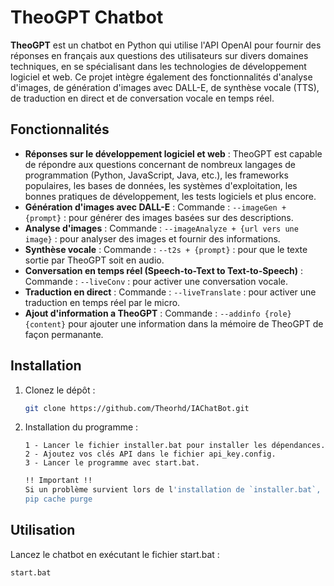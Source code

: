 # TheoGPT Chatbot

**TheoGPT** est un chatbot en Python qui utilise l'API OpenAI pour fournir des réponses en français aux questions des utilisateurs sur divers domaines techniques, en se spécialisant dans les technologies de développement logiciel et web. Ce projet intègre également des fonctionnalités d'analyse d'images, de génération d'images avec DALL-E, de synthèse vocale (TTS), de traduction en direct et de conversation vocale en temps réel.

## Fonctionnalités

- **Réponses sur le développement logiciel et web** : TheoGPT est capable de répondre aux questions concernant de nombreux langages de programmation (Python, JavaScript, Java, etc.), les frameworks populaires, les bases de données, les systèmes d'exploitation, les bonnes pratiques de développement, les tests logiciels et plus encore.
- **Génération d'images avec DALL-E** : Commande : `--imageGen + {prompt}` : pour générer des images basées sur des descriptions.
- **Analyse d'images** : Commande : `--imageAnalyze + {url vers une image}` : pour analyser des images et fournir des informations.
- **Synthèse vocale** : Commande : `--t2s + {prompt}` : pour que le texte sortie par TheoGPT soit en audio.
- **Conversation en temps réel (Speech-to-Text to Text-to-Speech)** : Commande : `--liveConv` : pour activer une conversation vocale.
- **Traduction en direct** : Commande : `--liveTranslate` : pour activer une traduction en temps réel par le micro.
- **Ajout d'information a TheoGPT** : Commande : `--addinfo {role} {content}` pour ajouter une information dans la mémoire de TheoGPT de façon permanante.

## Installation

1. Clonez le dépôt :
    ```bash
    git clone https://github.com/Theorhd/IAChatBot.git
    ```

2. Installation du programme :
    ```text
    1 - Lancer le fichier installer.bat pour installer les dépendances.
    2 - Ajoutez vos clés API dans le fichier api_key.config.
    3 - Lancer le programme avec start.bat.
    ```
    ```bash
    !! Important !!
    Si un problème survient lors de l'installation de `installer.bat`, effectuez les commandes suivantes dans PowerShell :
    pip cache purge
    ```

## Utilisation

Lancez le chatbot en exécutant le fichier start.bat :

```bash
start.bat
```

